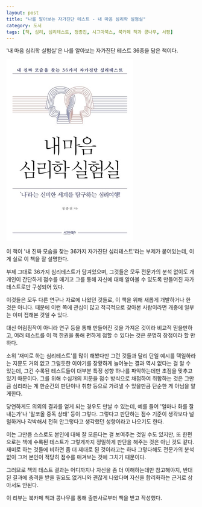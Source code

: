 ```yaml
---
layout: post
title: "나를 알아보는 자가진단 테스트 - 내 마음 심리학 실험실"
category: 도서
tags: [책, 심리, 심리테스트, 정종진, 시그마북스, 북카페 책과 콩나무, 서평]
---
```


'내 마음 심리학 실험실'은
나를 알아보는 자가진단 테스트 36종을 담은 책이다.

![표지](/images/book/my-mind-psychology-lab-book-h480.jpg)

이 책이 '내 진짜 모습을 찾는 36가지 자가진단 심리테스트'라는 부제가 붙어있는데,
이게 실로 이 책을 잘 설명한다.

부제 그대로 36가지 심리테스트가 담겨있으며,
그것들은 모두 전문가의 분석 없이도
개개인이 간단하게 점수를 매기고
그를 통해 자신에 대해 알아볼 수 있도록 만들어진 자가테스트로만 구성되어 있다.

이것들은 모두 다른 연구나 자료에 나왔던 것들로,
이 책을 위해 새롭게 개발하거나 한 것은 아니다.
때문에 이런 쪽에 관심이 많고 적극적으로 찾아본 사람이라면
개중에 일부는 이미 접해본 것일 수 있다.

대신 어림짐작이 아니라 연구 등을 통해 만들어진 것을 가져온 것이라 비교적 믿을만하고,
여러 테스트를 이 책 한권을 통해 편하게 접할 수 있다는 것은
분명히 장점이라 할 만하다.

소위 '재미로 하는 심리테스트'를 많이 해봤다만
그런 것들과 달리 단일 예시를 택일하라는 지문도 거의 없고
그럴듯한 이야기를 장황하게 늘어놓는 결과 역시 없다는 걸 알 수 있는데,
그건 수록된 테스트들이 대부분 특정 성향 하나를 파악하는데만 초점을 맞추고 있기 때문이다.
그를 위해 수십개의 지문을 점수 방식으로 채점하여 취합하는 것은
그만큼 심리라는 게 한순간의 판단이나 취향 등으로 가려낼 수 있을만큼 단순한 게 아님을 알게한다.

당연하게도 의외의 결과를 얻게 되는 경우도 만날 수 있는데,
예를 들어 '얼마나 화를 잘 내는가'나 '알코올 중독 상태' 등이 그렇다.
그렇다고 판단하는 점수 기준이 생각보다 널럴하거나 각박해서
전혀 안그렇다고 생각했던 성향이라고 나오기도 한다.

이는 그만큼 스스로도 본인에 대해 잘 모른다는 걸 보여주는 것일 수도 있지만,
또 한편으로는 책에 수록된 테스트가 그렇게까지 정밀하게 판단을 해주는 것은 아닌 것도 같다.
재미로 하는 것들에 비하면 좀 더 제대로 된 것이라고는 하나
그렇다해도 전문가의 분석없이 그저 본인이 적당히 점수를 매겨보는 것에 그치기 때문이다.

그러므로 책의 테스트 결과는 어디까지나 자신을 좀 더 이해하는데만 참고해야지,
반대된 결과에 충격을 받을 필요도 없거니와
괜찮게 나왔다며 자신을 합리화하는 근거로 삼아서도 안된다.



<div class="im im-info">
이 리뷰는 북카페 책과 콩나무를 통해 출판사로부터 책을 받고 작성했다.
</div>
